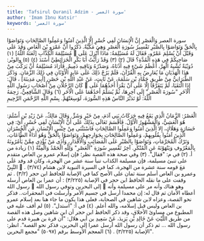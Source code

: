 ```yaml
---
title: 'Tafsirul Quranil Adzim - سورة العصر'
author: 'Imam Ibnu Katsir'
keywords: 'سورة العصر'
---
```


سورة العصر
وَالْعَصْرِ
إِنَّ الْإِنسَانَ لَفِي خُسْرٍ
إِلَّا الَّذِينَ آمَنُوا وَعَمِلُوا الصَّالِحَاتِ وَتَوَاصَوْا بِالْحَقِّ وَتَوَاصَوْا بِالصَّبْرِ
تَفْسِيرُ سُورَةِ الْعَصْرِ
وَهِيَ مَكِّيَّةٌ.
ذَكَرُوا أَنَّ عَمْرَو بْنَ الْعَاصِ وَفَدَ عَلَى مُسَيْلِمَةَ الْكَذَّابِ [لَعَنَهُ اللَّهُ]
(١)

وَقَبْلَ أَنْ يُسْلِمَ عَمْرٌو، فَقَالَ لَهُ مُسَيْلِمَةُ: مَاذَا أُنْزِلَ عَلَى صَاحِبِكُمْ فِي هَذِهِ الْمُدَّةِ؟ قَالَ
(٢)
(٣)
وَقَدْ رَأَيْتُ أَبَا بَكْرٍ الْخَرَائِطِيَّ أَسْنَدَ
(٤)
(٥)
والوبْر: دُوَيْبَةٌ تُشْبِهُ الْهِرَّ، أَعْظَمُ شَيْءٍ فِيهِ أُذُنَاهُ، وَصَدْرُهُ وَبَاقِيهِ دَمِيمٌ. فَأَرَادَ مُسَيْلِمَةُ أَنَّ يَرَكِّبَ مِنْ هَذَا الْهَذَيَانِ مَا يُعَارِضُ بِهِ الْقُرْآنَ، فَلَمْ يَرُجْ ذَلِكَ عَلَى عَابِدِ الْأَوْثَانِ فِي ذَلِكَ الزَّمَانِ.
وَذَكَرَ الطَّبَرَانِيُّ مِنْ طَرِيقِ حَمَّادِ بْنِ سَلَمَةَ، عَنْ ثَابِتٍ، عَنْ عَبْدِ اللَّهِ بْنِ حَصْنٍ [أَبِي مَدِينَةَ] ، قَالَ: كَانَ الرَّجُلَانِ مِنْ أَصْحَابِ رَسُولِ اللَّهِ

إِذَا الْتَقَيَا، لَمْ يَتَفَرَّقَا إِلَّا عَلَى أَنْ يَقْرَأَ أَحَدُهُمَا عَلَى الْآخَرِ "سُورَةَ الْعَصْرِ" إِلَى آخِرِهَا، ثُمَّ يُسَلِّمُ أَحَدُهُمَا عَلَى الْآخَرِ
(٦)
وَقَالَ الشَّافِعِيُّ، رَحِمَهُ اللَّهُ: لَوْ تَدَبَّرَ النَّاسُ هَذِهِ السُّورَةَ، لَوَسِعَتْهُمْ.
بِسْمِ اللَّهِ الرَّحْمَنِ الرَّحِيمِ
* * *
الْعَصْرُ: الزَّمَانُ الَّذِي يَقَعُ فِيهِ حَرَكَاتُ بَنِي آدَمَ، مِنْ خَيْرٍ وَشَرٍّ.
وَقَالَ مَالِكٌ، عَنْ زَيْدِ بْنِ أَسْلَمَ: هُوَ الْعَشِيُّ، وَالْمَشْهُورُ الْأَوَّلُ.
فَأَقْسَمَ تَعَالَى بِذَلِكَ عَلَى أَنَّ الْإِنْسَانَ لَفِي خُسْرٍ، أَيْ: فِي خَسَارَةٍ وَهَلَاكٍ،
إِلا الَّذِينَ آمَنُوا وَعَمِلُوا الصَّالِحَاتِ
فَاسْتَثْنَى مِنْ جِنْسِ الْإِنْسَانِ عَنِ الْخُسْرَانِ الَّذِينَ آمَنُوا بِقُلُوبِهِمْ، وَعَمِلُوا الصَّالِحَاتِ بِجَوَارِحِهِمْ،
وَتَوَاصَوْا بِالْحَقِّ
وَهُوَ أَدَاءُ الطَّاعَاتِ، وَتَرْكُ الْمُحَرَّمَاتِ،
وَتَوَاصَوْا بِالصَّبْرِ
عَلَى الْمَصَائِبِ وَالْأَقْدَارِ، وَأَذَى مَنْ يُؤْذِي مِمَّنْ يَأْمُرُونَهُ بِالْمَعْرُوفِ وَيَنْهَوْنَهُ عَنِ الْمُنْكَرِ. آخِرُ تَفْسِيرِ سُورَةِ "الْعَصْرِ" وَلِلَّهِ الْحَمْدُ وَالْمِنَّةُ
(١)
زيادة من أ.
(٢)
في م: "فقال".
(٣)
وفي صحة هذه القصة نظر؛ فإن إسلام عمرو بن العاص متقدم على تنبئ مسيلمة، فإن مسيلمة الكذاب تنبأ سنة عشر من الهجرة، وكان قد وفد عَلَى النَّبِيِّ

مَعَ قومه سنة عشرة من الهجرة، كما في السيرة النبوية لابن هشام (٣/٧٤) . وعمرو بن العاص أسلم سنة ثمان على الأصح كما في الإصابة للحافظ ابن حجر (٣/٢) . ثم وقفت على ما نقله الحافظ ابن حجر في الإصابة (٣/٢٢٥) : أن عمرا بن العاص أرسله رسول الله

إلى البحرين وتوفي رسول الله

وهو هناك وأنه مر على مسيلمة وأنه أعطاه الأمان ثم قال له: إن محمدا أرسل في جسيم الأمر وأرسلت في المحقرات.. فذكر نحو القصة، وعزاه لابن شاهين في الصحابة، فعلى هذا يكون ما جاء هنا بعد إسلام عمرو بن العاص وليس قبل إسلامه، والله أعلم.
(٤)
في أ: "استدل".
(٥)
لم أقف عليه في المطبوع من مساوئ الأخلاق، وقد ذكر الحافظ ابن حجر أن ابن شاهين وصل هذه القصة من طريق اللَّيْثِ عَنْ خَالِدِ بْنِ يَزِيدَ، عَنْ سَعِيدِ بن أبي هلال: "أن قرة بن هبيرة قدم على رسول الله ... ثم ذكر أن رسول الله أرسل عمرا إلى البحرين، فذكر نحو القصة". انظر: الإصابة (٣/٢٢٥) .
(٦)
المعجم الأوسط برقم (٥٠٩٧) "مجمع البحرين".